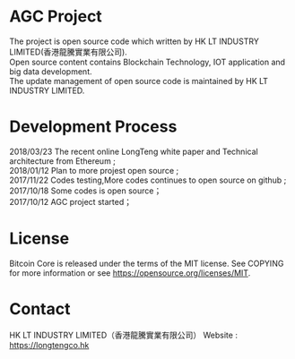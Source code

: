 # AGC Project
The project is open source code which written by HK LT INDUSTRY LIMITED(香港龍騰實業有限公司).<br>Open source content contains Blockchain Technology, IOT application and big data development. <br>The update management of open source code is maintained by HK LT INDUSTRY LIMITED.

# Development Process
2018/03/23 The recent online LongTeng white paper and Technical architecture from Ethereum ;<br>
2018/01/12 Plan to more projest open source ;<br>
2017/11/22 Codes testing,More codes continues to open source on github ;<br>
2017/10/18 Some codes is open source；<br>
2017/10/12 AGC project started；<br>

# License
Bitcoin Core is released under the terms of the MIT license. See COPYING for more information or see https://opensource.org/licenses/MIT.

# Contact
HK LT INDUSTRY LIMITED（香港龍騰實業有限公司）
Website : https://longtengco.hk

